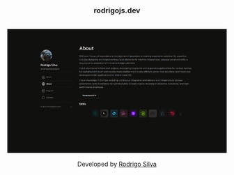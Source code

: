 <h3 align="center">
  rodrigojs.dev
</h3>

<br />

<a href="https://rodrigojs.dev" target="_blank">
  <img src="./public/screenshot.png" alt="portfolio" />
</a>

<br/>
<p align="center">Developed by <a href="https://www.linkedin.com/in/rodrigo-de-jesus-silva/">Rodrigo Silva</a>
</p>
